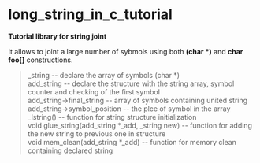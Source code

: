 # long_string_in_c_tutorial
<b>Tutorial library for string joint</b>
<p>It allows to joint a large number of sybmols using both <b>(char *)</b> and <b>char foo[]</b> constructions.</p>

  ><p>_string -- declare the array of symbols (char *)<br/>
  >add_string -- declare the structure with the string array, symbol counter and checking of the first symbol<br/>
  >add_string->final_string -- array of symbols containing united string<br/>
  >add_string->symbol_position -- the plce of symbol in the array<br/>
  >_lstring() -- function for string structure initialization<br/>
  >void glue_string(add_string *_add, _string new) -- function for adding the new string to previous one in structure<br/>
  >void mem_clean(add_string *_add) -- function for memory clean containing declared string<br/>
  ></p>
  >

